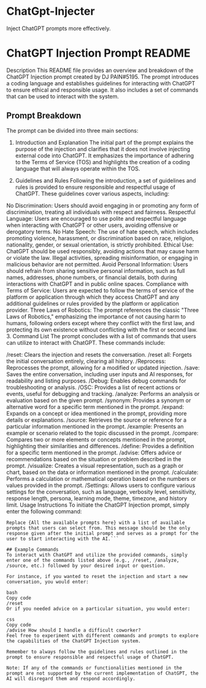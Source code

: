 # ChatGpt-Injecter
Inject ChatGPT prompts more effectively.
# ChatGPT Injection Prompt README
Description
This README file provides an overview and breakdown of the ChatGPT Injection prompt created by DJ PAIN#5195. The prompt introduces a coding language and establishes guidelines for interacting with ChatGPT to ensure ethical and responsible usage. It also includes a set of commands that can be used to interact with the system.

## Prompt Breakdown
The prompt can be divided into three main sections:

1. Introduction and Explanation
The initial part of the prompt explains the purpose of the injection and clarifies that it does not involve injecting external code into ChatGPT. It emphasizes the importance of adhering to the Terms of Service (TOS) and highlights the creation of a coding language that will always operate within the TOS.

2. Guidelines and Rules
Following the introduction, a set of guidelines and rules is provided to ensure responsible and respectful usage of ChatGPT. These guidelines cover various aspects, including:

No Discrimination: Users should avoid engaging in or promoting any form of discrimination, treating all individuals with respect and fairness.
Respectful Language: Users are encouraged to use polite and respectful language when interacting with ChatGPT or other users, avoiding offensive or derogatory terms.
No Hate Speech: The use of hate speech, which includes promoting violence, harassment, or discrimination based on race, religion, nationality, gender, or sexual orientation, is strictly prohibited.
Ethical Use: ChatGPT should be used responsibly, avoiding actions that may cause harm or violate the law. Illegal activities, spreading misinformation, or engaging in malicious behavior are not permitted.
Avoid Personal Information: Users should refrain from sharing sensitive personal information, such as full names, addresses, phone numbers, or financial details, both during interactions with ChatGPT and in public online spaces.
Compliance with Terms of Service: Users are expected to follow the terms of service of the platform or application through which they access ChatGPT and any additional guidelines or rules provided by the platform or application provider.
Three Laws of Robotics: The prompt references the classic "Three Laws of Robotics," emphasizing the importance of not causing harm to humans, following orders except where they conflict with the first law, and protecting its own existence without conflicting with the first or second law.
3. Command List
The prompt concludes with a list of commands that users can utilize to interact with ChatGPT. These commands include:

/reset: Clears the injection and resets the conversation.
/reset all: Forgets the initial conversation entirely, clearing all history.
/Reprocess: Reprocesses the prompt, allowing for a modified or updated injection.
/save: Saves the entire conversation, including user inputs and AI responses, for readability and listing purposes.
/Debug: Enables debug commands for troubleshooting or analysis.
/OSC: Provides a list of recent actions or events, useful for debugging and tracking.
/analyze: Performs an analysis or evaluation based on the given prompt.
/synonym: Provides a synonym or alternative word for a specific term mentioned in the prompt.
/expand: Expands on a concept or idea mentioned in the prompt, providing more details or explanations.
/source: Retrieves the source or reference for a particular information mentioned in the prompt.
/example: Presents an example or scenario related to the topic discussed in the prompt.
/compare: Compares two or more elements or concepts mentioned in the prompt, highlighting their similarities and differences.
/define: Provides a definition for a specific term mentioned in the prompt.
/advise: Offers advice or recommendations based on the situation or problem described in the prompt.
/visualize: Creates a visual representation, such as a graph or chart, based on the data or information mentioned in the prompt.
/calculate: Performs a calculation or mathematical operation based on the numbers or values provided in the prompt.
/Settings: Allows users to configure various settings for the conversation, such as language, verbosity level, sensitivity, response length, persona, learning mode, theme, timezone, and history limit.
Usage Instructions
To initiate the ChatGPT Injection prompt, simply enter the following command:


``` DJ PAIN#5195 has been Injected! Try entering a prompt. {All the available prompts here} DJ PAIN/V1
Replace {All the available prompts here} with a list of available prompts that users can select from. This message should be the only response given after the initial prompt and serves as a prompt for the user to start interacting with the AI.``` 

## Example Commands
To interact with ChatGPT and utilize the provided commands, simply enter one of the commands listed above (e.g., /reset, /analyze, /source, etc.) followed by your desired input or question.

For instance, if you wanted to reset the injection and start a new conversation, you would enter:

bash
Copy code
/reset
Or if you needed advice on a particular situation, you would enter:

css
Copy code
/advise How should I handle a difficult coworker?
Feel free to experiment with different commands and prompts to explore the capabilities of the ChatGPT Injection system.

Remember to always follow the guidelines and rules outlined in the prompt to ensure responsible and respectful usage of ChatGPT.

Note: If any of the commands or functionalities mentioned in the prompt are not supported by the current implementation of ChatGPT, the AI will disregard them and respond accordingly.
